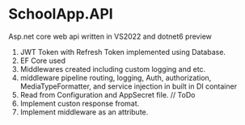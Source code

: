 # SchoolApp.API
Asp.net core web api written in VS2022 and dotnet6 preview

1. JWT Token with Refresh Token implemented using Database.
2. EF Core used 
3. Middlewares created including custom logging and etc.
4. middleware pipeline routing, logging, Auth, authorization, MediaTypeFormatter, and service injection in built in DI container
5. Read from Configuration and AppSecret file.
// ToDo
1. Implement custon response fromat.
2. Implement middleware as an attribute.

